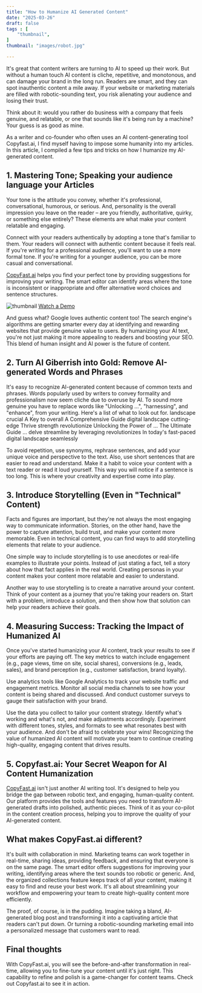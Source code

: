 ```yaml
---
title: "How to Humanize AI Generated Content"
date: "2025-03-26"
draft: false
tags : [
    "thumbnail",
]
thumbnail: "images/robot.jpg"

---
```


It's great that content writers are turning to AI to speed up their work. But without a human touch AI content is cliche, repetitive, and monotonous, and can damage your brand in the long run. Readers are smart, and they can spot inauthentic content a mile away. If your website or marketing materials are filled with robotic-sounding text, you risk alienating your audience and losing their trust. 

Think about it: would you rather do business with a company that feels genuine, and relatable, or one that sounds like it's being run by a machine? Your guess is as good as mine. 

As a writer and co-founder who often uses an AI content-generating tool Copyfast.ai, I find myself having to impose some humanity into my articles. In this article, I compiled a few tips and tricks on how I humanize my AI-generated content. 

 ## 1. Mastering Tone; Speaking your audience language  your Articles
Your tone is the attitude you convey, whether it's professional, conversational, humorous, or serious. And, personality is the overall impression you leave on the reader – are you friendly, authoritative, quirky, or something else entirely? These elements are what make your content relatable and engaging.

Connect with your readers authentically by adopting a tone that's familiar to them. Your readers will connect with authentic content because it feels real. If you're writing for a professional audience, you'll want to use a more formal tone. If you're writing for a younger audience, you can be more casual and conversational.

[CopyFast.ai](https://www.copyfast.ai/) helps you find your perfect tone by providing suggestions for improving your writing. The smart editor can identify areas where the tone is inconsistent or inappropriate and offer alternative word choices and sentence structures. 

![thumbnail](https://img.youtube.com/vi/4XrypJvdLao&list/0.jpg)
[Watch a Demo](https://www.youtube.com/watch?v=4XrypJvdLao&list)

And guess what? Google loves authentic content too! The search engine's algorithms are getting smarter every day at identifying and rewarding websites that provide genuine value to users. By humanizing your AI text, you're not just making it more appealing to readers and boosting your SEO. This blend of human insight and AI power is the future of content.

## 2. Turn AI Giberrish into Gold: Remove AI-generated Words and Phrases
It's easy to recognize AI-generated content because of common texts and phrases. Words popularly used by writers to convey formality and professionalism now seem cliche due to overuse by AI. To sound more genuine you have to replace words like "Unlocking ...", "harnessing", and  "enhance", from your writing. Here's a list of what to look out for. 
landscape 
crucial 
A Key to 
overall 
A Comprehensive Guide
digital landscape
cutting-edge
Thrive 
strength 
revolutionize
Unlocking the Power of ...
The Ultimate Guide ...
delve 
streamline
by leveraging
revolutionizes 
In today's fast-paced digital landscape
seamlessly
 
To avoid repetition, use synonyms, rephrase sentences, and add your unique voice and perspective to the text. Also, use short sentences that are easier to read and understand. Make it a habit to voice your content with a text reader or read it loud yourself. This way you will notice if a sentence is too long. This is where your creativity and expertise come into play.

## 3. Introduce Storytelling (Even in "Technical" Content)
Facts and figures are important, but they're not always the most engaging way to communicate information. Stories, on the other hand, have the power to capture attention, build trust, and make your content more memorable. Even in technical content, you can find ways to add storytelling elements that relate to your audience.

One simple way to include storytelling is to use anecdotes or real-life examples to illustrate your points. Instead of just stating a fact, tell a story about how that fact applies in the real world. Creating personas in your content makes your content more relatable and easier to understand. 

Another way to use storytelling is to create a narrative around your content. Think of your content as a journey that you're taking your readers on. Start with a problem, introduce a solution, and then show how that solution can help your readers achieve their goals.

## 4.  Measuring Success: Tracking the Impact of Humanized AI
Once you've started humanizing your AI content, track your results to see if your efforts are paying off. The key metrics to watch include engagement (e.g., page views, time on site, social shares), conversions (e.g., leads, sales), and brand perception (e.g., customer satisfaction, brand loyalty).

Use analytics tools like Google Analytics to track your website traffic and engagement metrics. Monitor all social media channels to see how your content is being shared and discussed. And conduct customer surveys to gauge their satisfaction with your brand. 

Use the data you collect to tailor your content strategy. Identify what's working and what's not, and make adjustments accordingly. Experiment with different tones, styles, and formats to see what resonates best with your audience. And don't be afraid to celebrate your wins! Recognizing the value of humanized AI content will motivate your team to continue creating high-quality, engaging content that drives results.

## 5. Copyfast.ai: Your Secret Weapon for AI Content Humanization
[CopyFast.ai](https://www.copyfast.ai/) isn't just another AI writing tool. It's designed to help you bridge the gap between robotic text, and engaging, human-quality content. Our platform provides the tools and features you need to transform AI-generated drafts into polished, authentic pieces. Think of it as your co-pilot in the content creation process, helping you to improve the quality of your AI-generated content.

## What makes CopyFast.ai different? 

It's built with collaboration in mind. Marketing teams can work together in real-time, sharing ideas, providing feedback, and ensuring that everyone is on the same page. The smart editor offers suggestions for improving your writing, identifying areas where the text sounds too robotic or generic. And, the organized collections feature keeps track of all your content, making it easy to find and reuse your best work. It's all about streamlining your workflow and empowering your team to create high-quality content more efficiently.

The proof, of course, is in the pudding. Imagine taking a bland, AI-generated blog post and transforming it into a captivating article that readers can't put down. Or turning a robotic-sounding marketing email into a personalized message that customers want to read. 

## Final thoughts

With CopyFast.ai, you will see the before-and-after transformation in real-time, allowing you to fine-tune your content until it's just right. This capability to refine and polish is a game-changer for content teams. Check out Copyfast.ai to see it in action.



